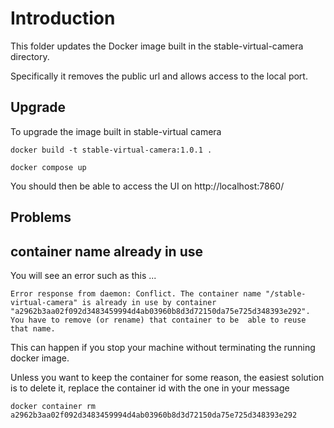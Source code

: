 # Introduction

This folder updates the Docker image built in the stable-virtual-camera directory.

Specifically it removes the public url and allows access to the local port.

## Upgrade

To upgrade the image built in stable-virtual camera

```shell
docker build -t stable-virtual-camera:1.0.1 .
```
```shell
docker compose up
```

You should then be able to access the UI on http://localhost:7860/

## Problems

## container name already in use
You will see an error such as this ...

`Error response from daemon: Conflict. The container name "/stable-virtual-camera" is already in use by container 
"a2962b3aa02f092d3483459994d4ab03960b8d3d72150da75e725d348393e292". You have to remove (or rename) that container to be 
able to reuse that name.`

This can happen if you stop your machine without terminating the running docker image.

Unless you want to keep the container for some reason, the easiest solution is to delete it, replace the container id 
with the one in your message

```shell
docker container rm a2962b3aa02f092d3483459994d4ab03960b8d3d72150da75e725d348393e292
```
